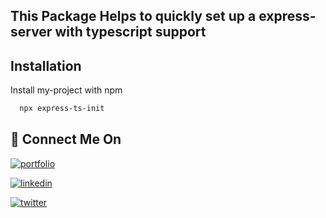 ## This Package Helps to quickly set up a express-server with typescript support



## Installation

Install my-project with npm

```bash
  npx express-ts-init
```
    
## 🔗 Connect Me On
[![portfolio](https://img.shields.io/badge/my_portfolio-000?style=for-the-badge&logo=ko-fi&logoColor=white)](https://hrushikesh-makode.web.app/)

[![linkedin](https://img.shields.io/badge/linkedin-0A66C2?style=for-the-badge&logo=linkedin&logoColor=white)](https://www.linkedin.com/in/hrushikesh-makode-75116a147/)

[![twitter](https://img.shields.io/badge/twitter-1DA1F2?style=for-the-badge&logo=twitter&logoColor=white)](https://twitter.com/HrushiMakode)

  